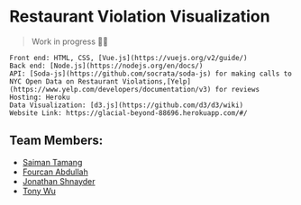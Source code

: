 # Restaurant Violation Visualization
> Work in progress 👷🚧

```
Front end: HTML, CSS, [Vue.js](https://vuejs.org/v2/guide/)
Back end: [Node.js](https://nodejs.org/en/docs/)
API: [Soda-js](https://github.com/socrata/soda-js) for making calls to NYC Open Data on Restaurant Violations,[Yelp](https://www.yelp.com/developers/documentation/v3) for reviews
Hosting: Heroku
Data Visualization: [d3.js](https://github.com/d3/d3/wiki)
Website Link: https://glacial-beyond-88696.herokuapp.com/#/
```

## Team Members:
* [Saiman Tamang](https://github.com/saimantmg01)
* [Fourcan Abdullah](https://github.com/FourcanAbdullah)
* [Jonathan Shnayder](https://github.com/JonathanDog)
* [Tony Wu](https://github.com/tonywuhoo)

